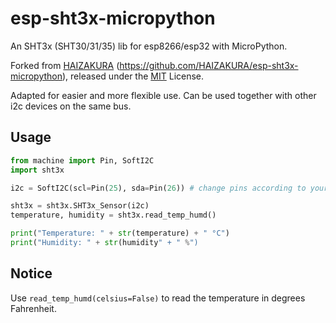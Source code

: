 # esp-sht3x-micropython

An SHT3x (SHT30/31/35) lib for esp8266/esp32 with MicroPython.

Forked from [HAIZAKURA](https://nya.run) (https://github.com/HAIZAKURA/esp-sht3x-micropython), released under the [MIT](./LICENSE) License.

Adapted for easier and more flexible use. Can be used together with other i2c devices on the same bus.

## Usage

```python
from machine import Pin, SoftI2C
import sht3x

i2c = SoftI2C(scl=Pin(25), sda=Pin(26)) # change pins according to your board

sht3x = sht3x.SHT3x_Sensor(i2c)
temperature, humidity = sht3x.read_temp_humd()

print("Temperature: " + str(temperature) + " °C")
print("Humidity: " + str(humidity" + " %")

```

## Notice

Use `read_temp_humd(celsius=False)` to read the temperature in degrees Fahrenheit. 
